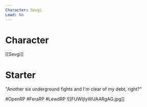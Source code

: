 ```yaml
---
Character: Sevgi
Lewd: No
---
```

# Character
[[Sevgi]]

# Starter
"Another six underground fights and I'm clear of my debt, right?"  

#OpenRP #FeraRP #LewdRP 
![[FUWIjIyWUAARgAG.jpg]]